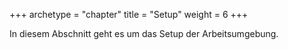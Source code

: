 +++
archetype = "chapter"
title = "Setup"
weight = 6
+++

In diesem Abschnitt geht es um das Setup der Arbeitsumgebung.
